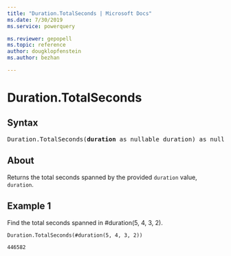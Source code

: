 ```yaml
---
title: "Duration.TotalSeconds | Microsoft Docs"
ms.date: 7/30/2019
ms.service: powerquery

ms.reviewer: gepopell
ms.topic: reference
author: dougklopfenstein
ms.author: bezhan

---
```

# Duration.TotalSeconds

## Syntax

<pre>
Duration.TotalSeconds(<b>duration</b> as nullable duration) as nullable number
</pre>
  
## About  
Returns the total seconds spanned by the provided `duration` value, `duration`.

## Example 1
Find the total seconds spanned in #duration(5, 4, 3, 2).

```powerquery-m
Duration.TotalSeconds(#duration(5, 4, 3, 2))
```

`446582`
